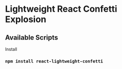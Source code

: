 # Lightweight React Confetti Explosion
## Available Scripts

Install

### `npm install react-lightweight-confetti`
